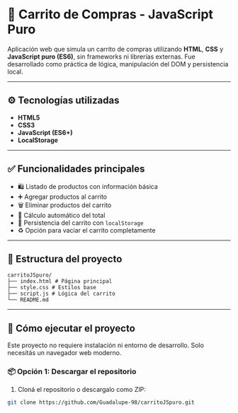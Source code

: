 # 🛒 Carrito de Compras - JavaScript Puro

Aplicación web que simula un carrito de compras utilizando **HTML**, **CSS** y **JavaScript puro (ES6)**, sin frameworks ni librerías externas. Fue desarrollado como práctica de lógica, manipulación del DOM y persistencia local.

---

## ⚙️ Tecnologías utilizadas

- **HTML5**
- **CSS3**
- **JavaScript (ES6+)**
- **LocalStorage**

---

## ✅ Funcionalidades principales

- 🛍 Listado de productos con información básica
- ➕ Agregar productos al carrito
- 🗑 Eliminar productos del carrito
- 🧮 Cálculo automático del total
- 💾 Persistencia del carrito con `localStorage`
- ♻️ Opción para vaciar el carrito completamente

---

## 📁 Estructura del proyecto
```
carritoJSpuro/
├── index.html # Página principal
├── style.css # Estilos base
├── script.js # Lógica del carrito
└── README.md
```

---

## 🚀 Cómo ejecutar el proyecto

Este proyecto no requiere instalación ni entorno de desarrollo. Solo necesitás un navegador web moderno.

### 📦 Opción 1: Descargar el repositorio

1. Cloná el repositorio o descargalo como ZIP:

```bash
git clone https://github.com/Guadalupe-98/carritoJSpuro.git


